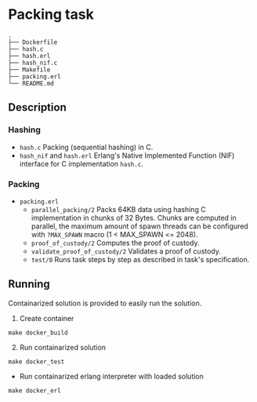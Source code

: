 # Packing task

```
.
├── Dockerfile
├── hash.c
├── hash.erl
├── hash_nif.c
├── Makefile
├── packing.erl
└── README.md
```

## Description

### Hashing

* `hash.c`
Packing (sequential hashing) in C.
* `hash_nif` and `hash.erl` 
Erlang's Native Implemented Function (NIF) interface for C implementation `hash.c`.

### Packing

* `packing.erl` 
    * `parallel_packing/2` 
    Packs 64KB data using hashing C implementation in chunks of 32 Bytes. Chunks are computed in parallel, the maximum amount of spawn threads can be configured with `?MAX_SPAWN` macro (1 < MAX_SPAWN <= 2048).
    * `proof_of_custody/2` 
    Computes the proof of custody.
    * `validate_proof_of_custody/2`
    Validates a proof of custody.
    * `test/0` 
    Runs task steps by step as described in task's specification.

## Running

Containarized solution is provided to easily run the solution.

1. Create container

```
make docker_build
```

2. Run containarized solution

```
make docker_test
```

* Run containarized erlang interpreter with loaded solution

```
make docker_erl
```
